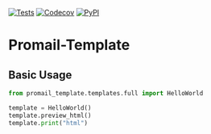 [![Tests](https://github.com/trafire/promail-template/workflows/Tests/badge.svg)](https://github.com/trafire/promail-template/actions?workflow=Tests)
[![Codecov](https://codecov.io/gh/trafire/promail-template/branch/main/graph/badge.svg)](https://codecov.io/gh/trafire/promail-template)
[![PyPI](https://img.shields.io/pypi/v/promail-template.svg)](https://pypi.org/project/promail-template/)

# Promail-Template

## Basic Usage

```python
from promail_template.templates.full import HelloWorld

template = HelloWorld()
template.preview_html()
template.print("html")


```
